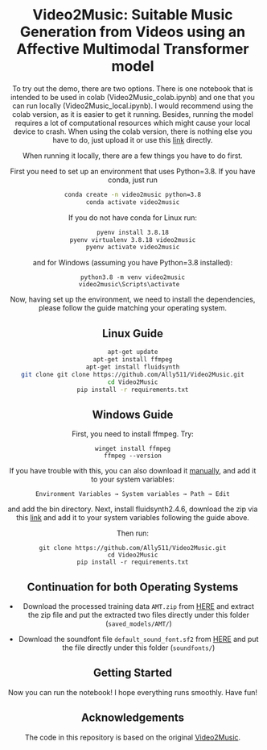 <div align="center">

# Video2Music: Suitable Music Generation from Videos using an Affective Multimodal Transformer model

To try out the demo, there are two options. There is one notebook that is intended to be used in colab (Video2Music_colab.ipynb) and one that you can run locally (Video2Music_local.ipynb).
I would recommend using the colab version, as it is easier to get it running. Besides, running the model requires a lot of computational resources which might cause your local device to crash. 
When using the colab version, there is nothing else you have to do, just upload it or use this [link](https://colab.research.google.com/drive/1Pq1FBO5uRvKY9nzMGzMhJq1ILPxIKvU-?usp=sharing) directly. 

When running it locally, there are a few things you have to do first. 

First you need to set up an environment that uses Python=3.8. If you have conda, just run
```bash
conda create -n video2music python=3.8
conda activate video2music
```

If you do not have conda for Linux run:

```bash
pyenv install 3.8.18
pyenv virtualenv 3.8.18 video2music
pyenv activate video2music
```

and for Windows (assuming you have Python=3.8 installed):
```shell
python3.8 -m venv video2music
video2music\Scripts\activate  
```

Now, having set up the environment, we need to install the dependencies, please follow the guide matching your operating system.

## Linux Guide
```bash
apt-get update
apt-get install ffmpeg
apt-get install fluidsynth
git clone git clone https://github.com/Ally511/Video2Music.git
cd Video2Music
pip install -r requirements.txt
```
## Windows Guide
First, you need to install ffmpeg. Try:
```shell
winget install ffmpeg
ffmpeg --version
```
If you have trouble with this, you can also download it [manually](https://ffmpeg.org/download.html), and add it to your system variables:
```
Environment Variables → System variables → Path → Edit
```
and add the bin directory. 
Next, install fluidsynth2.4.6, download the zip via this [link](https://github.com/FluidSynth/fluidsynth/releases) and add it to your system variables following the guide above.

Then run:
```shell
git clone https://github.com/Ally511/Video2Music.git
cd Video2Music
pip install -r requirements.txt
```

## Continuation for both Operating Systems

* Download the processed training data `AMT.zip` from [HERE](https://drive.google.com/file/d/1qpcBXF04pgdy9hqRexr0mTx7L9_CAFpt/view?usp=drive_link) and extract the zip file and put the extracted two files directly under this folder (`saved_models/AMT/`)

* Download the soundfont file `default_sound_font.sf2` from [HERE](https://drive.google.com/file/d/1B9qjgimW9h6Gg5k8PZNt_ArWwSMJ4WuJ/view?usp=drive_link) and put the file directly under this folder (`soundfonts/`)


## Getting Started

Now you can run the notebook! I hope everything runs smoothly. Have fun!

## Acknowledgements

The code in this repository is based on the original [Video2Music](https://github.com/AMAAI-Lab/Video2Music/tree/main).


